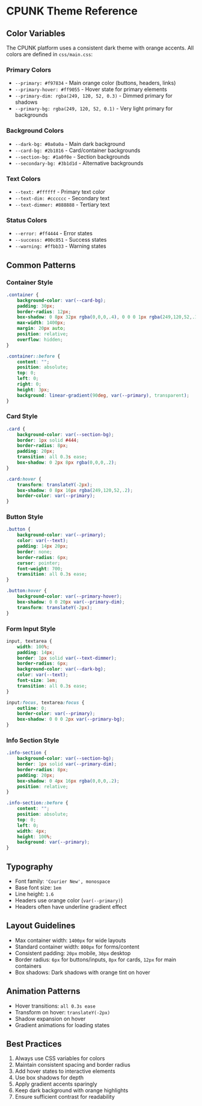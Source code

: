 # CPUNK Theme Reference

## Color Variables

The CPUNK platform uses a consistent dark theme with orange accents. All colors are defined in `css/main.css`:

### Primary Colors
- `--primary: #f97834` - Main orange color (buttons, headers, links)
- `--primary-hover: #ff9055` - Hover state for primary elements
- `--primary-dim: rgba(249, 120, 52, 0.3)` - Dimmed primary for shadows
- `--primary-bg: rgba(249, 120, 52, 0.1)` - Very light primary for backgrounds

### Background Colors
- `--dark-bg: #0a0a0a` - Main dark background
- `--card-bg: #2b1816` - Card/container backgrounds
- `--section-bg: #1a0f0e` - Section backgrounds
- `--secondary-bg: #3b1d1d` - Alternative backgrounds

### Text Colors
- `--text: #ffffff` - Primary text color
- `--text-dim: #cccccc` - Secondary text
- `--text-dimmer: #888888` - Tertiary text

### Status Colors
- `--error: #ff4444` - Error states
- `--success: #00c851` - Success states
- `--warning: #ffbb33` - Warning states

## Common Patterns

### Container Style
```css
.container {
    background-color: var(--card-bg);
    padding: 30px;
    border-radius: 12px;
    box-shadow: 0 8px 32px rgba(0,0,0,.4), 0 0 0 1px rgba(249,120,52,.1);
    max-width: 1400px;
    margin: 20px auto;
    position: relative;
    overflow: hidden;
}

.container::before {
    content: "";
    position: absolute;
    top: 0;
    left: 0;
    right: 0;
    height: 3px;
    background: linear-gradient(90deg, var(--primary), transparent);
}
```

### Card Style
```css
.card {
    background-color: var(--section-bg);
    border: 1px solid #444;
    border-radius: 8px;
    padding: 20px;
    transition: all 0.3s ease;
    box-shadow: 0 2px 8px rgba(0,0,0,.2);
}

.card:hover {
    transform: translateY(-2px);
    box-shadow: 0 8px 16px rgba(249,120,52,.2);
    border-color: var(--primary);
}
```

### Button Style
```css
.button {
    background-color: var(--primary);
    color: var(--text);
    padding: 14px 20px;
    border: none;
    border-radius: 6px;
    cursor: pointer;
    font-weight: 700;
    transition: all 0.3s ease;
}

.button:hover {
    background-color: var(--primary-hover);
    box-shadow: 0 0 20px var(--primary-dim);
    transform: translateY(-2px);
}
```

### Form Input Style
```css
input, textarea {
    width: 100%;
    padding: 14px;
    border: 1px solid var(--text-dimmer);
    border-radius: 6px;
    background-color: var(--dark-bg);
    color: var(--text);
    font-size: 1em;
    transition: all 0.3s ease;
}

input:focus, textarea:focus {
    outline: 0;
    border-color: var(--primary);
    box-shadow: 0 0 0 2px var(--primary-bg);
}
```

### Info Section Style
```css
.info-section {
    background-color: var(--section-bg);
    border: 1px solid var(--primary-dim);
    border-radius: 8px;
    padding: 20px;
    box-shadow: 0 4px 16px rgba(0,0,0,.2);
    position: relative;
}

.info-section::before {
    content: "";
    position: absolute;
    top: 0;
    left: 0;
    width: 4px;
    height: 100%;
    background: var(--primary);
}
```

## Typography

- Font family: `'Courier New', monospace`
- Base font size: `1em`
- Line height: `1.6`
- Headers use orange color (`var(--primary)`)
- Headers often have underline gradient effect

## Layout Guidelines

- Max container width: `1400px` for wide layouts
- Standard container width: `800px` for forms/content
- Consistent padding: `20px` mobile, `30px` desktop
- Border radius: `6px` for buttons/inputs, `8px` for cards, `12px` for main containers
- Box shadows: Dark shadows with orange tint on hover

## Animation Patterns

- Hover transitions: `all 0.3s ease`
- Transform on hover: `translateY(-2px)`
- Shadow expansion on hover
- Gradient animations for loading states

## Best Practices

1. Always use CSS variables for colors
2. Maintain consistent spacing and border radius
3. Add hover states to interactive elements
4. Use box shadows for depth
5. Apply gradient accents sparingly
6. Keep dark background with orange highlights
7. Ensure sufficient contrast for readability